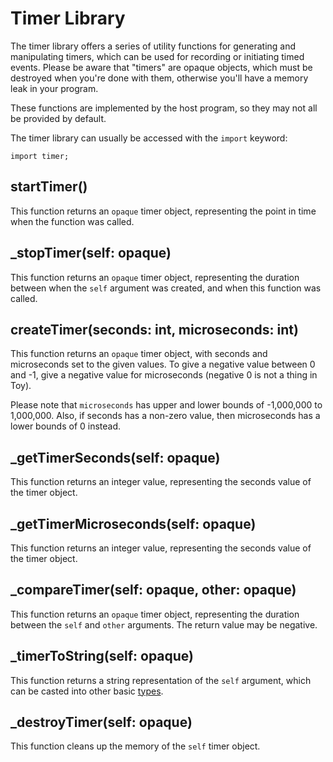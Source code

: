# Timer Library

The timer library offers a series of utility functions for generating and manipulating timers, which can be used for recording or initiating timed events. Please be aware that "timers" are opaque objects, which must be destroyed when you're done with them, otherwise you'll have a memory leak in your program.

These functions are implemented by the host program, so they may not all be provided by default.

The timer library can usually be accessed with the `import` keyword:

```
import timer;
```

## startTimer()

This function returns an `opaque` timer object, representing the point in time when the function was called.

## _stopTimer(self: opaque)

This function returns an `opaque` timer object, representing the duration between when the `self` argument was created, and when this function was called.

## createTimer(seconds: int, microseconds: int)

This function returns an `opaque` timer object, with seconds and microseconds set to the given values. To give a negative value between 0 and -1, give a negative value for microseconds (negative 0 is not a thing in Toy).

Please note that `microseconds` has upper and lower bounds of -1,000,000 to 1,000,000. Also, if seconds has a non-zero value, then microseconds has a lower bounds of 0 instead.

## _getTimerSeconds(self: opaque)

This function returns an integer value, representing the seconds value of the timer object.

## _getTimerMicroseconds(self: opaque)

This function returns an integer value, representing the seconds value of the timer object.

## _compareTimer(self: opaque, other: opaque)

This function returns an `opaque` timer object, representing the duration between the `self` and `other` arguments. The return value may be negative.

## _timerToString(self: opaque)

This function returns a string representation of the `self` argument, which can be casted into other basic [types](types).

## _destroyTimer(self: opaque)

This function cleans up the memory of the `self` timer object.

